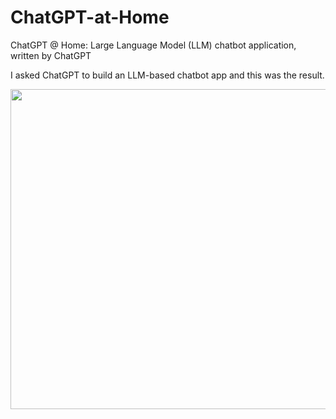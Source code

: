 # ChatGPT-at-Home
 ChatGPT @ Home: Large Language Model (LLM) chatbot application, written by ChatGPT

  I asked ChatGPT to build an LLM-based chatbot app and this was the result. 

<img src="https://images.pexels.com/photos/2007647/pexels-photo-2007647.jpeg?auto=compress&cs=tinysrgb&w=1260&h=750&dpr=2" height="512 " width="512"/>
